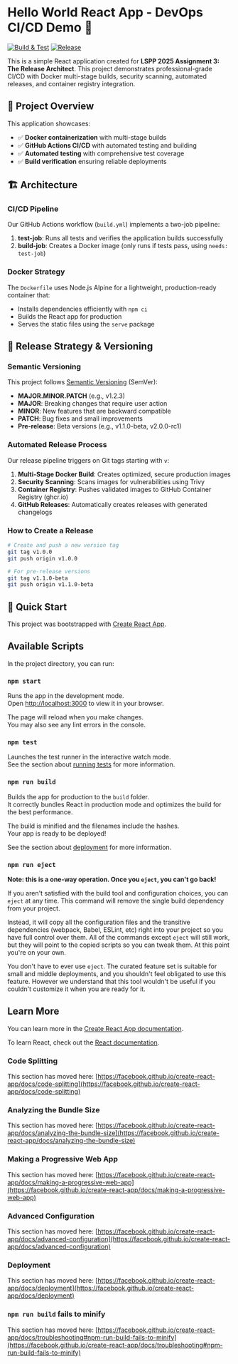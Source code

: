 # Hello World React App - DevOps CI/CD Demo 🚀

[![Build & Test](https://github.com/RbMo7/LSP-CI-CD-Workflow/actions/workflows/build.yml/badge.svg)](https://github.com/RbMo7/LSP-CI-CD-Workflow/actions/workflows/build.yml)
[![Release](https://github.com/RbMo7/LSP-CI-CD-Workflow/actions/workflows/release.yml/badge.svg)](https://github.com/RbMo7/LSP-CI-CD-Workflow/actions/workflows/release.yml)

This is a simple React application created for **LSPP 2025 Assignment 3: The Release Architect**. This project demonstrates professional-grade CI/CD with Docker multi-stage builds, security scanning, automated releases, and container registry integration.

## 🎯 Project Overview

This application showcases:
- ✅ **Docker containerization** with multi-stage builds
- ✅ **GitHub Actions CI/CD** with automated testing and building  
- ✅ **Automated testing** with comprehensive test coverage
- ✅ **Build verification** ensuring reliable deployments

## 🏗️ Architecture

### CI/CD Pipeline
Our GitHub Actions workflow (`build.yml`) implements a two-job pipeline:

1. **test-job**: Runs all tests and verifies the application builds successfully
2. **build-job**: Creates a Docker image (only runs if tests pass, using `needs: test-job`)

### Docker Strategy
The `Dockerfile` uses Node.js Alpine for a lightweight, production-ready container that:
- Installs dependencies efficiently with `npm ci`
- Builds the React app for production
- Serves the static files using the `serve` package

## 🚀 Release Strategy & Versioning

### Semantic Versioning
This project follows [Semantic Versioning](https://semver.org/) (SemVer):
- **MAJOR.MINOR.PATCH** (e.g., v1.2.3)
- **MAJOR**: Breaking changes that require user action
- **MINOR**: New features that are backward compatible  
- **PATCH**: Bug fixes and small improvements
- **Pre-release**: Beta versions (e.g., v1.1.0-beta, v2.0.0-rc1)

### Automated Release Process
Our release pipeline triggers on Git tags starting with `v`:
1. **Multi-Stage Docker Build**: Creates optimized, secure production images
2. **Security Scanning**: Scans images for vulnerabilities using Trivy
3. **Container Registry**: Pushes validated images to GitHub Container Registry (ghcr.io)
4. **GitHub Releases**: Automatically creates releases with generated changelogs

### How to Create a Release
```bash
# Create and push a new version tag
git tag v1.0.0
git push origin v1.0.0

# For pre-release versions
git tag v1.1.0-beta
git push origin v1.1.0-beta
```

## 🚀 Quick Start

This project was bootstrapped with [Create React App](https://github.com/facebook/create-react-app).

## Available Scripts

In the project directory, you can run:

### `npm start`

Runs the app in the development mode.\
Open [http://localhost:3000](http://localhost:3000) to view it in your browser.

The page will reload when you make changes.\
You may also see any lint errors in the console.

### `npm test`

Launches the test runner in the interactive watch mode.\
See the section about [running tests](https://facebook.github.io/create-react-app/docs/running-tests) for more information.

### `npm run build`

Builds the app for production to the `build` folder.\
It correctly bundles React in production mode and optimizes the build for the best performance.

The build is minified and the filenames include the hashes.\
Your app is ready to be deployed!

See the section about [deployment](https://facebook.github.io/create-react-app/docs/deployment) for more information.

### `npm run eject`

**Note: this is a one-way operation. Once you `eject`, you can't go back!**

If you aren't satisfied with the build tool and configuration choices, you can `eject` at any time. This command will remove the single build dependency from your project.

Instead, it will copy all the configuration files and the transitive dependencies (webpack, Babel, ESLint, etc) right into your project so you have full control over them. All of the commands except `eject` will still work, but they will point to the copied scripts so you can tweak them. At this point you're on your own.

You don't have to ever use `eject`. The curated feature set is suitable for small and middle deployments, and you shouldn't feel obligated to use this feature. However we understand that this tool wouldn't be useful if you couldn't customize it when you are ready for it.

## Learn More

You can learn more in the [Create React App documentation](https://facebook.github.io/create-react-app/docs/getting-started).

To learn React, check out the [React documentation](https://reactjs.org/).

### Code Splitting

This section has moved here: [https://facebook.github.io/create-react-app/docs/code-splitting](https://facebook.github.io/create-react-app/docs/code-splitting)

### Analyzing the Bundle Size

This section has moved here: [https://facebook.github.io/create-react-app/docs/analyzing-the-bundle-size](https://facebook.github.io/create-react-app/docs/analyzing-the-bundle-size)

### Making a Progressive Web App

This section has moved here: [https://facebook.github.io/create-react-app/docs/making-a-progressive-web-app](https://facebook.github.io/create-react-app/docs/making-a-progressive-web-app)

### Advanced Configuration

This section has moved here: [https://facebook.github.io/create-react-app/docs/advanced-configuration](https://facebook.github.io/create-react-app/docs/advanced-configuration)

### Deployment

This section has moved here: [https://facebook.github.io/create-react-app/docs/deployment](https://facebook.github.io/create-react-app/docs/deployment)

### `npm run build` fails to minify

This section has moved here: [https://facebook.github.io/create-react-app/docs/troubleshooting#npm-run-build-fails-to-minify](https://facebook.github.io/create-react-app/docs/troubleshooting#npm-run-build-fails-to-minify)
